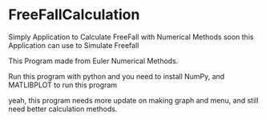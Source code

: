 # FreeFallCalculation
Simply Application to Calculate FreeFall with Numerical Methods soon this Application can use to Simulate Freefall

This Program made from Euler Numerical Methods. 

Run this program with python
and you need to install NumPy, and MATLIBPLOT to run this program 

yeah, this program needs more update on making graph and menu, and still need better calculation methods. 
